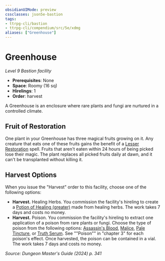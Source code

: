 ```yaml
---
obsidianUIMode: preview
cssclasses: json5e-bastion
tags:
- ttrpg-cli/bastion
- ttrpg-cli/compendium/src/5e/xdmg
aliases: ["Greenhouse"]
---
```

# Greenhouse
*Level 9 Bastion facility*  

- **Prerequisites**: None
- **Space**: Roomy (16 sq)
- **Hirelings**: 1
- **Order**: harvest

A Greenhouse is an enclosure where rare plants and fungi are nurtured in a controlled climate.

## Fruit of Restoration

One plant in your Greenhouse has three magical fruits growing on it. Any creature that eats one of these fruits gains the benefit of a [Lesser Restoration](Mechanics/spells/lesser-restoration-xphb.md) spell. Fruits that aren't eaten within 24 hours of being picked lose their magic. The plant replaces all picked fruits daily at dawn, and it can't be transplanted without killing it.

## Harvest Options

When you issue the "Harvest" order to this facility, choose one of the following options:

- **Harvest.** Healing Herbs. You commission the facility's hireling to create a [Potion of Healing (greater)](Mechanics/items/potion-of-greater-healing-xdmg.md) made from healing herbs. The work takes 7 days and costs no money.  
- **Harvest.** Poison. You commission the facility's hireling to extract one application of a poison from rare plants or fungi. Choose the type of poison from the following options: [Assassin's Blood](Mechanics/items/assassins-blood-xdmg.md), [Malice](Mechanics/items/malice-xdmg.md), [Pale Tincture](Mechanics/items/pale-tincture-xdmg.md), or [Truth Serum](Mechanics/items/truth-serum-xdmg.md). See ""Poison"" in "chapter 3" for each poison's effect. Once harvested, the poison can be contained in a vial. The work takes 7 days and costs no money.  

*Source: Dungeon Master's Guide (2024) p. 341*